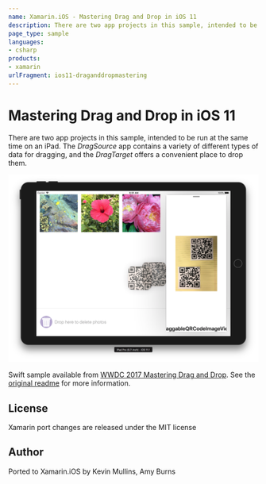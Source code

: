 ```yaml
---
name: Xamarin.iOS - Mastering Drag and Drop in iOS 11
description: There are two app projects in this sample, intended to be run at the same time on an iPad. The DragSource app contains a variety of different types...
page_type: sample
languages:
- csharp
products:
- xamarin
urlFragment: ios11-draganddropmastering
---
```

# Mastering Drag and Drop in iOS 11

There are two app projects in this sample, intended to be run at the same time on an iPad. The *DragSource* app contains a variety of different types of data for dragging, and the *DragTarget* offers a convenient place to drop them.

![Dragging barcodes from app to app](Screenshots/dragging.png)

Swift sample available from [WWDC 2017 Mastering Drag and Drop](https://developer.apple.com/videos/play/wwdc2017/213/). See the [original readme](DragAndDropCommon/README.md) for more information.

## License

Xamarin port changes are released under the MIT license

## Author

Ported to Xamarin.iOS by Kevin Mullins, Amy Burns
